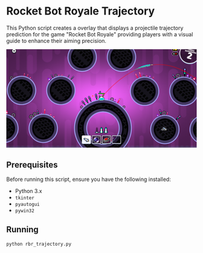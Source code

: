 # Rocket Bot Royale Trajectory

This Python script creates a overlay that displays a projectile trajectory prediction for the game "Rocket Bot Royale" providing players with a visual guide to enhance their aiming precision.

![example picture of trajectory](/screenshots/example.png)

## Prerequisites

Before running this script, ensure you have the following installed:

- Python 3.x
- `tkinter`
- `pyautogui`
- `pywin32`

## Running

```sh
python rbr_trajectory.py
```